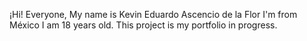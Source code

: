 ¡Hi! Everyone, My name is Kevin Eduardo Ascencio de la Flor 
I'm from México
I am 18 years old.
This project is my portfolio in progress.
